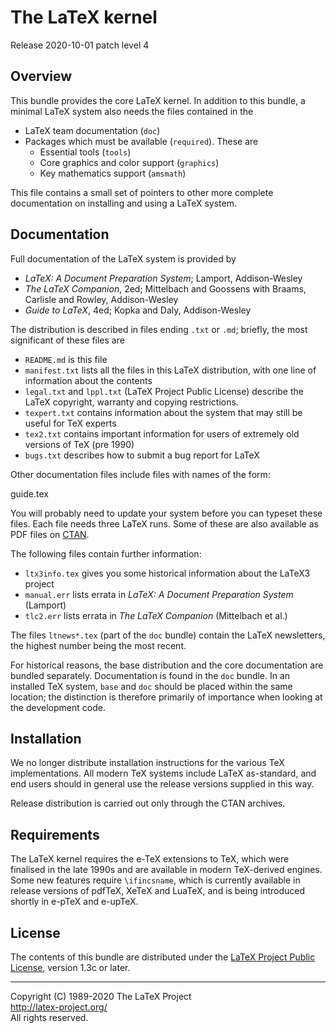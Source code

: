 The LaTeX kernel
================

Release 2020-10-01 patch level 4

Overview
--------

This bundle provides the core LaTeX kernel. In addition to this bundle,
a minimal LaTeX system also needs the files contained in the

- LaTeX team documentation (`doc`)
- Packages which must be available (`required`). These are
  - Essential tools (`tools`)
  - Core graphics and color support (`graphics`)
  - Key mathematics support (`amsmath`)

This file contains a small set of pointers to other more complete
documentation on installing and using a LaTeX system.

Documentation
-------------

Full documentation of the LaTeX system is provided by

- _LaTeX: A Document Preparation System_; Lamport, Addison-Wesley
- _The LaTeX Companion_, 2ed; Mittelbach and Goossens with Braams, Carlisle
  and Rowley, Addison-Wesley
- _Guide to LaTeX_, 4ed; Kopka and Daly, Addison-Wesley

The distribution is described in files ending `.txt` or `.md`; briefly,
the most significant of these files are

- `README.md` is this file
- `manifest.txt` lists all the files in this LaTeX distribution,
   with one line of information about the contents
- `legal.txt` and `lppl.txt` (LaTeX Project Public License) describe the
   LaTeX copyright, warranty and copying restrictions.
- `texpert.txt` contains information about the system that may still be
   useful for TeX experts
- `tex2.txt` contains important information for users of extremely
   old versions of TeX (pre 1990)
- `bugs.txt` describes how to submit a bug report for LaTeX

Other documentation files include files with names of the form:

   <xxx>guide.tex

You will probably need to update your system before you can typeset
these files.  Each file needs three LaTeX runs.  Some of these are
also available as PDF files on [CTAN](https://www.ctan.org).

The following files contain further information:

- `ltx3info.tex` gives you some historical information about the LaTeX3
   project
- `manual.err` lists errata in _LaTeX: A Document Preparation System_ (Lamport)
- `tlc2.err` lists errata in _The LaTeX Companion_ (Mittelbach et al.)

The files `ltnews*.tex` (part of the `doc` bundle) contain the LaTeX
newsletters, the highest number being the most recent.

For historical reasons, the base distribution and the core documentation
are bundled separately. Documentation is found in the `doc` bundle. In an
installed TeX system, `base` and `doc` should be placed within the same
location; the distinction is therefore primarily of importance when looking
at the development code.

Installation
------------

We no longer distribute installation instructions for the various TeX
implementations. All modern TeX systems include LaTeX as-standard, and end
users should in general use the release versions supplied in this way.

Release distribution is carried out only through the CTAN archives.

Requirements
------------

The LaTeX kernel requires the e-TeX extensions to TeX, which were finalised
in the late 1990s and are available in modern TeX-derived engines. Some new
features require `\ifincsname`, which is currently available in release
versions of pdfTeX, XeTeX and LuaTeX, and is being introduced shortly in
e-pTeX and e-upTeX.

License
-------

The contents of this bundle are distributed under the [LaTeX Project
Public License](https://www.latex-project.org/lppl/lppl-1-3c/),
version 1.3c or later.

-----

<p>Copyright (C) 1989-2020 The LaTeX Project <br />
<a href="http://latex-project.org/">http://latex-project.org/</a> <br />
All rights reserved.</p>
